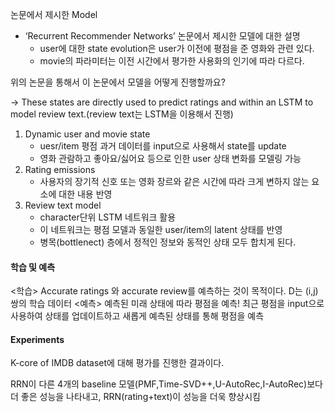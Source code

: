 
논문에서 제시한 Model

- ‘Recurrent Recommender Networks’ 논문에서 제시한 모델에 대한 설명
    - user에 대한 state evolution은 user가 이전에 평점을 준 영화와 관련 있다.
    - movie의 파라미터는 이전 시간에서 평가한 사용화의 인기에 따라 다르다.
    
위의 논문을 통해서 이 논문에서 모델을 어떻게 진행할까요?

→ These states are directly used to predict ratings and within an LSTM to model review text.(review text는 LSTM을 이용해서 진행)

1. Dynamic user and movie state
    - uesr/item  평점 과거 데이터를 input으로 사용해서 state를 update
    - 영화 관람하고 좋아요/싫어요 등으로 인한 user 상태 변화를 모델링 가능
2. Rating emissions
    - 사용자의 장기적 신호 또는 영화 장르와 같은 시간에 따라 크게 변하지 않는 요소에 대한 내용 반영
3. Review text model
    - character단위 LSTM 네트워크 활용
    - 이 네트워크는 평점 모델과 동일한 user/item의 latent 상태를 반영
    - 병목(bottlenect) 층에서 정적인 정보와 동적인 상태 모두 합치게 된다.

#### 학습 및 예측

<학습>
Accurate ratings 와 accurate review를 예측하는 것이 목적이다.
D는 (i,j)쌍의 학습 데이터
<예측>
예측된 미래 상태에 따라 평점을 예측!
최근 평점을 input으로 사용하여 상태를 업데이트하고 새롭게 예측된 상태를 통해 평점을 예측

#### Experiments

K-core of IMDB dataset에 대해 평가를 진행한 결과이다.

RRN이 다른 4개의 baseline 모델(PMF,Time-SVD++,U-AutoRec,I-AutoRec)보다 더 좋은 성능을 나타내고, RRN(rating+text)이 성능을 더욱 향상시킴
